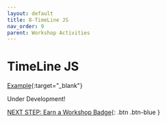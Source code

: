 ```yaml
---
layout: default
title: 8-TimeLine JS
nav_order: 9
parent: Workshop Activities
---
```

# TimeLine JS
[Example](https://goo.gl/rJFHyw){:target="_blank"}

Under Development!<br>

[NEXT STEP: Earn a Workshop Badge](informal-credentials.html){: .btn .btn-blue }
